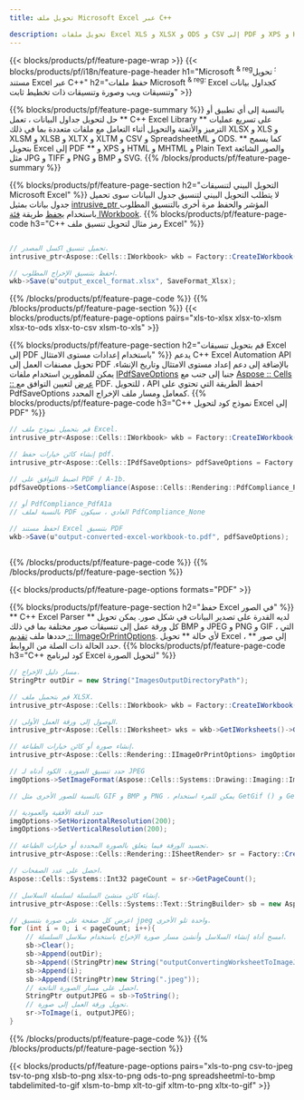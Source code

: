 ```yaml
---
title: تحويل ملف Microsoft Excel عبر C++ 

description: تحويل ملفات Excel XLS و XLSX و ODS و CSV إلى PDF و XPS و HTML و JPEG وغيرها من التنسيقات باستخدام سطور قليلة فقط من C++ التعليمات البرمجية.
---
```

{{< blocks/products/pf/feature-page-wrap >}}
{{< blocks/products/pf/i18n/feature-page-header h1="Microsoft <sup> & reg؛ </sup> تحويل مستند Excel عبر C++" h2="حفظ ملفات Microsoft <sup> & reg؛ </sup> Excel كجداول بيانات وتنسيقات ويب وصورة وتنسيقات ذات تخطيط ثابت" >}}

{{% blocks/products/pf/feature-page-summary %}}
بالنسبة إلى أي تطبيق أو حل لتحويل جداول البيانات ، تعمل ** C++ Excel Library ** على تسريع عمليات الترميز والأتمتة والتحويل أثناء التعامل مع ملفات متعددة بما في ذلك XLSX و XLS و XLSM و XLSB و XLTX و XLTM و CSV و SpreadsheetML و ODS. كما يسمح ** بتحويل Excel إلى PDF ** و XPS و HTML و MHTML و Plain Text والصور الشائعة مثل JPG و TIFF و PNG و BMP و SVG.
{{% /blocks/products/pf/feature-page-summary %}}

{{% blocks/products/pf/feature-page-section h2="التحويل البيني لتنسيقات Microsoft Excel" %}}
لا يتطلب التحويل البيني لتنسيق جدول البيانات سوى تحميل جدول بيانات بمثيل [ intrusive_ptr <Aspose :: Cells :: IWorkbook>](https://reference.aspose.com/cells/cpp/class/aspose.cells.i_workbook) المؤشر والحفظ مرة أخرى بالتنسيق المطلوب باستخدام [يحفظ](https://reference.aspose.com/cells/cpp/class/aspose.cells.i_workbook#a9460f52a2dec8f4bf623a4905167d997) طريقة [فئة IWorkbook](https://reference.aspose.com/cells/cpp/class/aspose.cells.i_workbook).
{{% blocks/products/pf/feature-page-code h3="C++ رمز مثال لتحويل تنسيق ملف Excel" %}}

```cs

// تحميل تنسيق اكسل المصدر.
intrusive_ptr<Aspose::Cells::IWorkbook> wkb = Factory::CreateIWorkbook(u"src_excel_file.xls");

// احفظ بتنسيق الإخراج المطلوب.
wkb->Save(u"output_excel_format.xlsx", SaveFormat_Xlsx);


```
{{% /blocks/products/pf/feature-page-code %}}
{{% /blocks/products/pf/feature-page-section %}}
{{< blocks/products/pf/feature-page-options pairs="xls-to-xlsx xlsx-to-xlsm xlsx-to-ods xlsx-to-csv xlsm-to-xls" >}}


{{% blocks/products/pf/feature-page-section h2="قم بتحويل تنسيقات Excel إلى PDF باستخدام إعدادات مستوى الامتثال" %}}
يدعم C++ Excel Automation API تحويل مصنفات العمل إلى PDF بالإضافة إلى دعم إعداد مستوى الامتثال وتاريخ الإنشاء. يمكن للمطورين استخدام ملفات [IPdfSaveOptions](https://reference.aspose.com/cells/cpp/class/aspose.cells.i_pdf_save_options) جنبا إلى جنب مع [Aspose :: Cells :: عرض](https://reference.aspose.com/cells/cpp/namespace/aspose.cells.rendering) لتعيين التوافق مع PDF. للتحويل ، API احفظ الطريقة التي تحتوي على PdfSaveOptions كمعامل ومسار ملف الإخراج المحدد. 
{{% blocks/products/pf/feature-page-code h3="C++ نموذج كود لتحويل Excel إلى PDF" %}}

```cs
// قم بتحميل نموذج ملف Excel.
intrusive_ptr<Aspose::Cells::IWorkbook> wkb = Factory::CreateIWorkbook(u"sample-convert-excel-to.pdf");

// إنشاء كائن خيارات حفظ pdf.
intrusive_ptr<Aspose::Cells::IPdfSaveOptions> pdfSaveOptions = Factory::CreateIPdfSaveOptions();

// اضبط التوافق على PDF / A-1b.
pdfSaveOptions->SetCompliance(Aspose::Cells::Rendering::PdfCompliance_PdfA1b);

// أو PdfCompliance_PdfA1a 
// بالنسبة لملف PDF العادي ، سيكون PdfCompliance_None

// احفظ مستند Excel بتنسيق PDF
wkb->Save(u"output-converted-excel-workbook-to.pdf", pdfSaveOptions);



```
{{% /blocks/products/pf/feature-page-code %}}
{{% /blocks/products/pf/feature-page-section %}}

{{< blocks/products/pf/feature-page-options formats="PDF" >}}

{{% blocks/products/pf/feature-page-section h2="حفظ Excel في الصور" %}}
** C++ Excel Parser ** لديه القدرة على تصدير البيانات في شكل صور. يمكن تحويل كل ورقة عمل إلى تنسيقات صور مختلفة بما في ذلك BMP و JPEG و PNG و GIF ، التي حددها ملف [تقديم :: IImageOrPrintOptions](https://reference.aspose.com/cells/cpp/class/aspose.cells.rendering.i_image_or_print_options). لأي حالة ** تحويل Excel إلى صور ** ، حدد الحالة ذات الصلة من الروابط.
{{% blocks/products/pf/feature-page-code h3="C++ كود لبرنامج Excel لتحويل الصورة" %}}

```cs
// مسار دليل الإخراج.
StringPtr outDir = new String("ImagesOutputDirectoryPath");

// قم بتحميل ملف XLSX.
intrusive_ptr<Aspose::Cells::IWorkbook> wkb = Factory::CreateIWorkbook(u"source-excel-file.xlsx");

// الوصول إلى ورقة العمل الأولى.
intrusive_ptr<Aspose::Cells::IWorksheet> wks = wkb->GetIWorksheets()->GetObjectByIndex(0);

// إنشاء صورة أو كائن خيارات الطباعة.
intrusive_ptr<Aspose::Cells::Rendering::IImageOrPrintOptions> imgOptions = Factory::CreateIImageOrPrintOptions();

// حدد تنسيق الصورة. الكود أدناه لـ JPEG
imgOptions->SetImageFormat(Aspose::Cells::Systems::Drawing::Imaging::ImageFormat::GetJpeg());

// بالنسبة للصور الأخرى مثل GIF و BMP و PNG ، يمكن للمرء استخدام GetGif () و GetBmp () و GetPng () على التوالي 

// حدد الدقة الأفقية والعمودية
imgOptions->SetHorizontalResolution(200);
imgOptions->SetVerticalResolution(200);

// تجسيد الورقة فيما يتعلق بالصورة المحددة أو خيارات الطباعة.
intrusive_ptr<Aspose::Cells::Rendering::ISheetRender> sr = Factory::CreateISheetRender(wks, imgOptions);

// احصل على عدد الصفحات.
Aspose::Cells::Systems::Int32 pageCount = sr->GetPageCount();

// إنشاء كائن منشئ السلسلة لسلسلة السلاسل.
intrusive_ptr<Aspose::Cells::Systems::Text::StringBuilder> sb = new Aspose::Cells::Systems::Text::StringBuilder();

// اعرض كل صفحة على صورة بتنسيق jpeg واحدة تلو الأخرى.
for (int i = 0; i < pageCount; i++){
	// امسح أداة إنشاء السلاسل وأنشئ مسار صورة الإخراج باستخدام سلاسل السلسلة.
	sb->Clear();
	sb->Append(outDir);
	sb->Append((StringPtr)new String("outputConvertingWorksheetToImageJPEG_"));
	sb->Append(i);
	sb->Append((StringPtr)new String(".jpeg"));
	// احصل على مسار الصورة الناتجة.
	StringPtr outputJPEG = sb->ToString();
	// تحويل ورقة العمل إلى صورة.
	sr->ToImage(i, outputJPEG);
}

```
{{% /blocks/products/pf/feature-page-code %}}
{{% /blocks/products/pf/feature-page-section %}}

{{< blocks/products/pf/feature-page-options pairs="xls-to-png csv-to-jpeg tsv-to-png xlsb-to-png xlsx-to-png ods-to-png spreadsheetml-to-bmp tabdelimited-to-gif xlsm-to-bmp xlt-to-gif xltm-to-png xltx-to-gif" >}}
